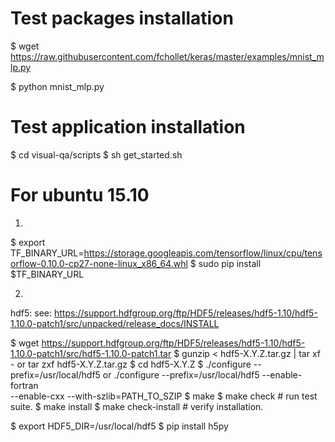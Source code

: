 Test packages installation
====

$ wget https://raw.githubusercontent.com/fchollet/keras/master/examples/mnist_mlp.py

$ python mnist_mlp.py

Test application installation
====

$ cd visual-qa/scripts
$ sh get_started.sh


For ubuntu 15.10
====

1.
$ export TF_BINARY_URL=https://storage.googleapis.com/tensorflow/linux/cpu/tensorflow-0.10.0-cp27-none-linux_x86_64.whl
$ sudo pip install $TF_BINARY_URL

2.

hdf5:
see: https://support.hdfgroup.org/ftp/HDF5/releases/hdf5-1.10/hdf5-1.10.0-patch1/src/unpacked/release_docs/INSTALL

$ wget https://support.hdfgroup.org/ftp/HDF5/releases/hdf5-1.10/hdf5-1.10.0-patch1/src/hdf5-1.10.0-patch1.tar
$ gunzip < hdf5-X.Y.Z.tar.gz | tar xf - or tar zxf hdf5-X.Y.Z.tar.gz
$ cd hdf5-X.Y.Z
$ ./configure --prefix=/usr/local/hdf5 <more configure_flags>
or ./configure --prefix=/usr/local/hdf5 --enable-fortran \
              --enable-cxx --with-szlib=PATH_TO_SZIP
$ make
$ make check                # run test suite.
$ make install
$ make check-install        # verify installation.


$ export HDF5_DIR=/usr/local/hdf5
$ pip install h5py
